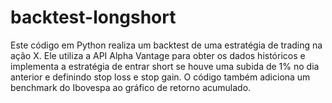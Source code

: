 # backtest-longshort
Este código em Python realiza um backtest de uma estratégia de trading na ação X. Ele utiliza a API Alpha Vantage para obter os dados históricos e implementa a estratégia de entrar short se houve uma subida de 1% no dia anterior e definindo stop loss e stop gain. O código também adiciona um benchmark do Ibovespa ao gráfico de retorno acumulado.
